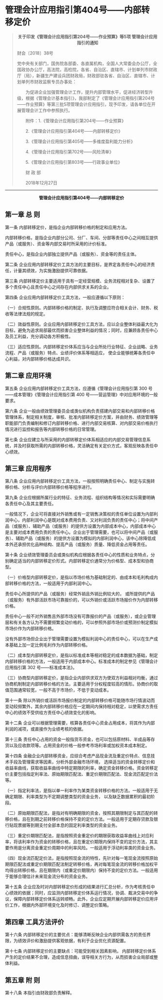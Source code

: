 # 管理会计应用指引第404号——内部转移定价

 > <center><b>关于印发《管理会计应用指引第204号——作业预算》等5项 管理会计应用指引的通知</b></center>
 >
 > 财会〔2018〕38号
 >
 > 党中央有关部门，国务院各部委、各直属机构，全国人大常委会办公厅，全国政协办公厅，高法院，高检院，各省、自治区、直辖市、计划单列市财政厅（局），新疆生产建设兵团财政局，财政部驻各省、自治区、直辖市、计划单列市财政监察专员办事处：
 >
 > 　　为促进企业加强管理会计工作，提升内部管理水平，促进经济转型升级，根据《管理会计基本指引》，我部制定了《管理会计应用指引第204号——作业预算》等第三批5项管理会计应用指引，现予印发，请各单位在开展管理会计工作中参照执行。
 >
 > 　　附件：1.《管理会计应用指引第204号——作业预算》
 >
 > 　　2.《管理会计应用指引第404号——内部转移定价》
 >
 > 　　3.《管理会计应用指引第405号——多维度盈利能力分析》
 >
 > 　　4.《管理会计应用指引第702号——风险清单》
 >
 > 　　5.《管理会计应用指引第803号——行政事业单位》
 >
 > 
 >
 > 　　财 政 部
 >
 > 　　2018年12月27日
 >

--------------------------

 

 

<center><b>管理会计应用指引第404号——内部转移定价</b></center>

  

## 第一章 总 则

 第一条 内部转移定价，是指企业内部转移价格的制定和应用方法。

内部转移价格，是指企业内部分公司、分厂、车间、分部等责任中心之间相互提供产品（或服务）、资金等内部交易时所采用的计价标准。

责任中心，是指企业内部独立提供产品（或服务）、资金等的责任主体。

第二条 企业应用内部转移定价工具方法的主要目标，是界定各责任中心的经济责任，计量其绩效，为实施激励提供可靠依据。

第三条 内部转移定价主要适用于具有一定经营规模、业务流程相对复杂、设置了多个责任中心且责任中心之间存在内部供求关系的企业。

第四条 企业应用内部转移定价工具方法，一般应遵循以下原则： 

（一）合规性原则。内部转移价格的制定、执行及调整应符合相关会计、财务、税收等法律法规的规定。

（二）效益性原则。企业应用内部转移定价工具方法，应以企业整体利益最大化为目标，避免为追求局部最优而损害企业整体利益的情况；同时，应兼顾各责任中心及员工利益，充分调动各方积极性。 

（三）适应性原则。内部转移定价体系应当与企业所处行业特征、企业战略、业务流程、产品（或服务）特点、业绩评价体系等相适应， 使企业能够统筹各责任中心利益，对内部转移价格达成共识。

 

 

## 第二章 应用环境

 第五条 企业应用内部转移定价工具方法，应遵循《管理会计应用指引第 300 号——成本管理》《管理会计应用指引第 400 号——营运管理》中对应用环境的一般要求。

第六条 企业一般由绩效管理委员会或类似机构负责搭建内部交易和内部转移价格管理体系，制定相关制度，审核、批准内部转移定价方案，并由财务、绩效管理等职能部门负责编制和修订内部转移价格、进行内部交易核算、对内部交易价格执行情况进行监控和报告等内部转移价格的日常管理。

第七条 企业应建立与所采用的内部转移定价体系相适应的内部交易管理信息系统，并及时获取所需的内部转移价格，灵活确定有关定价方式，客观反映各责任中心绩效。

 

 

## 第三章 应用程序

 第八条 企业应用内部转移定价工具方法，一般按照明确责任中心、制定与实施转移价格、分析与评价内部转移价格等程序进行。

第九条 企业应根据所属行业的特征、业务流程、组织结构等情况和实际需要明确各责任中心及其主要责任。 

一般情况下，企业可将直接对外销售或有一定销售决策权的责任单位设置为内部利润中心，内部利润中心是既对成本费用负责、又对利润负责的责任中心；将中间产品（或服务）、辅助产品（或服务）的提供方设置为内部成本中心，内部成本中心是主要对成本费用负责的责任中心。企业出于管理需要，也可以将中间产品（或服务）、辅助产品（或服务）的提供方设置为模拟的内部利润中心，该中心除降低成本外还承担优化品种结构、提高产品（或服务）质量、降低资金占用等责任。

第十条 企业绩效管理委员会或类似机构应根据各责任中心的性质和业务特点，分别确定适当的内部转移定价形式。内部转移定价通常分为价格型、成本型和协商型。

（一）价格型内部转移定价，是指以市场价格为基础制定的、由成本和毛利构成内部转移价格的方法，一般适用于内部利润中心。

责任中心所提供的产品（或服务）经常外销且外销比例较大的， 或所提供的产品（或服务）有外部活跃市场可靠报价的，可以外销价或活跃市场报价作为内部转移价格。

责任中心一般不对外销售且外部市场没有可靠报价的产品（或服务），或企业管理层和有关各方认为不需要频繁变动价格的，可以参照外部市场价或预测价制定模拟市场价作为内部转移价格。

没有外部市场但企业出于管理需要设置为模拟利润中心的责任中心，可以在生产成本基础上加一定比例毛利作为内部转移价格。

（二）成本型内部转移定价，是指以标准成本等相对稳定的成本数据为基础，制定内部转移价格的方法，一般适用于内部成本中心。标准成本的制定参见《管理会计应用指引第 302 号——标准成本法》。

（三）协商型内部转移定价，是指企业内部供求双方为使双方利益相对均衡，通过协商机制制定内部转移价格的方法，主要适用于分权程度较高的情形。协商价的取值范围通常较宽，一般不高于市场价，不低于变动成本。

第十一条 除以外销价或活跃市场报价制定的内部转移价格可能随市场行情波动而变动较频繁外，其余内部转移价格应在一定期间内保持相对稳定，以使需求方责任中心的绩效不受供给方责任中心绩效变化的影响。

第十二条 企业可以根据管理需要，核算各责任中心资金占用成本，将其作为内部利润的减项，或直接作为业绩考核的依据。

第十三条 责任中心占用的资金一般指货币资金，也可以包括原材料、半成品等存货以及应收款项等。占用资金的价格一般参考市场利率或加权资本成本制定。

第十四条 金融企业内部转移资金，应综合考虑产品现金流及重定价特点、信息技术手段及管理需求等因素，分析外部金融市场环境， 选择适当的资金转移定价和收益率曲线，获取收益率曲线中特定期限的利率，确定资金转移价格。资金转移定价主要包括指定利率法、原始期限匹配法、重定价期限匹配法、现金流匹配定价法等。

（一）指定利率法，是指以单一利率作为某类资金转移价格的方法。一般适用于无确定期限、利率类型为不定期调整类型的资金业务， 以及缺乏数据累积的最初阶段。

（二）原始期限匹配法，是指对有明确期限的资金，按照其期限制定与其匹配的转移价格，且在到期之前转移价格保持不变的定价方法。一般适用于定期存贷款及银行贴现票据等到期支付全部本息的固定利率类型的资金业务。

（三）重定价期限匹配法，是指按照资金重定价的期限获取收益率曲线上对应利率，将该利率作为资金的转移价格，且在重定价期限内保持不变的定价方法，其主要作用是分离资金重定价周期中的利率风险。一般适用于浮动利率类的资金业务。

（四）现金流匹配定价法，是指按照现金流的特性，先针对每一笔现金流按照原始期限匹配法或重定价期限匹配法制定转移价格，再对每笔现金流的转移价格加权平均得出转移价格，且在期限内（或重定价期限内）保持不变的定价方法。一般适用于能够合理估计未来现金流分布的资金业务。

第十五条 企业应及时对内部转移定价形成的结果进行汇总分析，作为考核责任中心绩效的依据；同时，应监测内部转移定价体系运行情况，协调、裁决交易中的争议，保障内部转移定价体系运转顺畅。此外，企业应定期开展内部转移定价应用评价工作，根据内外部环境变化及时修订、调整定价策略。



## 第四章 工具方法评价

 第十六条 内部转移定价的主要优点：能够清晰反映企业内部供需各方的责任界限，为绩效评价和激励提供客观依据，有利于企业优化资源配置。

第十七条 内部转移定价的主要缺点：可能受到相关因素影响， 内部转移定价体系产生的定价结果不合理，造成信息扭曲，误导相关方行为，从而损害企业局部或整体利益。

  

## 第五章 附 则

第十八条 本指引由财政部负责解释。